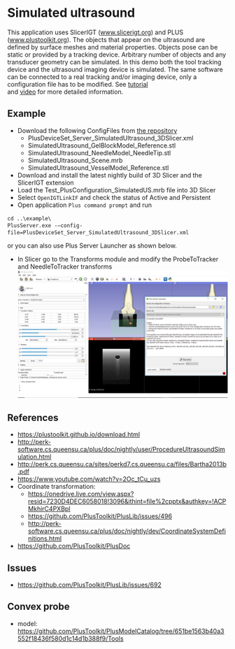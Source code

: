 # Simulated ultrasound
This application uses SlicerIGT (www.slicerigt.org) and PLUS (www.plustoolkit.org). 
The objects that appear on the ultrasound are defined by surface meshes and material 
properties. Objects pose can be static or provided by a tracking device. 
Arbitrary number of objects and any transducer geometry can be simulated. 
In this demo both the tool tracking device and the ultrasound imaging device is simulated. 
The same software can be connected to a real tracking and/or imaging device, 
only a configuration file has to be modified. See [tutorial](http://perk-software.cs.queensu.ca/plus/doc/nightly/user/ProcedureUltrasoundSimulation.html)   
and [video](https://www.youtube.com/watch?v=2Oc_tCu_uzs) for more detailed information.

## Example
* Download the following ConfigFiles from [the repository](https://github.com/PlusToolkit/PlusLibData/tree/master/ConfigFiles/)
    * PlusDeviceSet_Server_SimulatedUltrasound_3DSlicer.xml
    * SimulatedUltrasound_GelBlockModel_Reference.stl
    * SimulatedUltrasound_NeedleModel_NeedleTip.stl
    * SimulatedUltrasound_Scene.mrb
    * SimulatedUltrasound_VesselModel_Reference.stl    
* Download and install the latest nightly build of 3D Slicer and the SlicerIGT extension
* Load the Test_PlusConfiguration_SimulatedUS.mrb file into 3D Slicer
* Select `OpenIGTLinkIF` and check the status of Active and Persistent 
* Open application `Plus command prompt` and run
```
cd ..\example\ 
PlusServer.exe -–config-file=PlusDeviceSet_Server_SimulatedUltrasound_3DSlicer.xml
```
 or you can also use Plus Server Launcher as shown below. 
* In Slicer go to the Transforms module and modify the ProbeToTracker and NeedleToTracker transforms
![f](working.PNG)

## References 
* https://plustoolkit.github.io/download.html
* http://perk-software.cs.queensu.ca/plus/doc/nightly/user/ProcedureUltrasoundSimulation.html
* http://perk.cs.queensu.ca/sites/perkd7.cs.queensu.ca/files/Bartha2013b.pdf
* https://www.youtube.com/watch?v=2Oc_tCu_uzs
* Coordinate transformation:
    * https://onedrive.live.com/view.aspx?resid=7230D4DEC6058018!3096&ithint=file%2cpptx&authkey=!ACPMkhirC4PXBpI
    * https://github.com/PlusToolkit/PlusLib/issues/496
    * http://perk-software.cs.queensu.ca/plus/doc/nightly/dev/CoordinateSystemDefinitions.html
* https://github.com/PlusToolkit/PlusDoc    
    
    
## Issues
* https://github.com/PlusToolkit/PlusLib/issues/692

## Convex probe
* model: https://github.com/PlusToolkit/PlusModelCatalog/tree/651be1563b40a3552f18436f580d1c14d1b388f9/Tools



